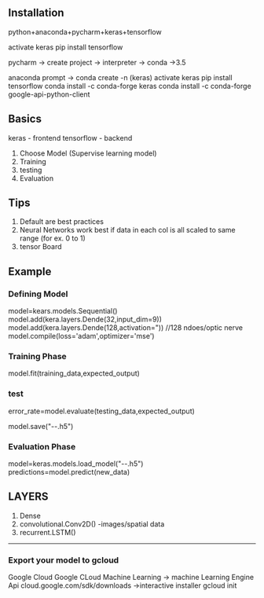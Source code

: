 ## Installation

python+anaconda+pycharm+keras+tensorflow

activate keras
pip install tensorflow

pycharm -> create project -> interpreter -> conda ->3.5

anaconda prompt ->
conda create -n (keras)
activate keras
pip install tensorflow
conda install -c conda-forge keras
conda install -c conda-forge google-api-python-client

## Basics

keras - frontend
tensorflow - backend

1. Choose Model (Supervise learning model)
2. Training
3. testing
4. Evaluation

## Tips

1. Default are best practices
2. Neural Networks work best if data in each col is all scaled to same range (for ex. 0 to 1)
3. tensor Board

## Example

### Defining Model

model=kears.models.Sequential()
model.add(kera.layers.Dende(32,input_dim=9))
model.add(kera.layers.Dende(128,activation=")) //128 ndoes/optic nerve
model.compile(loss='adam',optimizer='mse')

### Training Phase

model.fit(training_data,expected_output)

### test

error_rate=model.evaluate(testing_data,expected_output)

model.save("--.h5")

### Evaluation Phase

model=keras.models.load_model("--.h5")
predictions=model.predict(new_data)

## LAYERS

1. Dense
2. convolutional.Conv2D() -images/spatial data
3. recurrent.LSTM()

---

### Export your model to gcloud

Google Cloud
Google CLoud Machine Learning -> machine Learning Engine Api
cloud.google.com/sdk/downloads ->interactive installer
gcloud init
